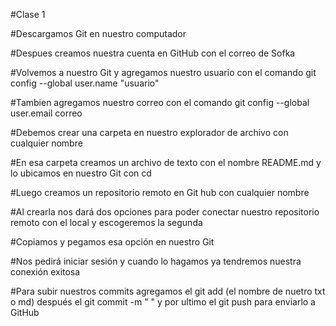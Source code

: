 #Clase 1

#Descargamos Git en nuestro computador

#Despues creamos nuestra cuenta en GitHub con el correo de Sofka

#Volvemos a nuestro Git y agregamos nuestro usuario con el comando git config --global user.name "usuario"

#Tambien agregamos nuestro correo con el comando git config --global user.email correo

#Debemos crear una carpeta en nuestro explorador de archivo con cualquier nombre

#En esa carpeta creamos un archivo de texto con el nombre README.md y lo ubicamos en nuestro Git con cd

#Luego creamos un repositorio remoto en Git hub con cualquier nombre 
 
#Al crearla nos dará dos opciones para poder conectar nuestro repositorio remoto con el local y escogeremos la segunda

#Copiamos y pegamos esa opción en nuestro Git

#Nos pedirá iniciar sesión y cuando lo hagamos ya tendremos nuestra conexión exitosa

#Para subir nuestros commits agregamos el git add (el nombre de nuetro txt o md) después el git commit -m " " y por ultimo el git push para enviarlo a GitHub